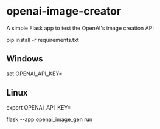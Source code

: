 # openai-image-creator
A simple Flask app to test the OpenAI's image creation API

pip install -r requirements.txt

## Windows
set OPENAI_API_KEY=<your-openai-key>

## Linux
export OPENAI_API_KEY=<your-openai-key>

flask --app openai_image_gen run

